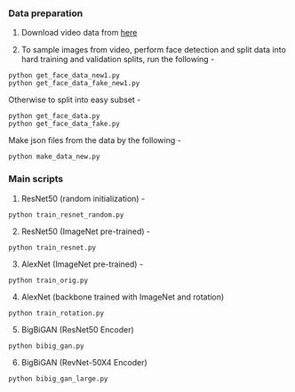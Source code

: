 ### Data preparation

1. Download video data from [here](https://github.com/ondyari/FaceForensics/)

2. To sample images from video, perform face detection and split data into hard training and validation splits, run the following - 
```
python get_face_data_new1.py
python get_face_data_fake_new1.py
```
Otherwise to split into easy subset - 

```
python get_face_data.py
python get_face_data_fake.py
```
Make json files from the data by the following - 

```
python make_data_new.py

```

### Main scripts

1. ResNet50 (random initialization) - 

```
python train_resnet_random.py

```

2. ResNet50 (ImageNet pre-trained) - 

```
python train_resnet.py 

```
3. AlexNet (ImageNet pre-trained) - 

```
python train_orig.py
```

4. AlexNet (backbone trained with ImageNet and rotation)

```
python train_rotation.py
```

5. BigBiGAN (ResNet50 Encoder)

```
python bibig_gan.py
```

6. BigBiGAN (RevNet-50X4 Encoder)

```
python bibig_gan_large.py
```


